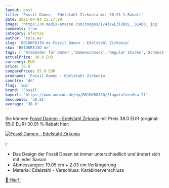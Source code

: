 ```yaml
---
layout: post
title: 'Fossil Damen - Edelstahl Zirkonia mit 30.91 % Rabatt'
date: 2021-04-04 15:17:29
image: 'https://m.media-amazon.com/images/I/41vwL3IuNzL._SL400_.jpg'
comments: true
category: ofertas
author: 'tole.es'
slug: 'B01DKR8J3O-de Fossil Damen - Edelstahl Zirkonia'
sku: 'B01DKR8J3O-de'
tags: [ 'Armbänder für Damen','Damenschmuck','Regular Stores','Schmuck','Shops','fossil', ]
actualPrice: 38.0 EUR
currency: EUR
price: 38.0
comparePrice: 55.0 EUR
prodname: 'Fossil Damen - Edelstahl Zirkonia'
country: 'de'
flag: '🇩🇪'
brand: 'Fossil'
buyurl: 'https://www.amazon.de/dp/B01DKR8J3O/?tag=tolees0ca-21'
descuento: '30.91'
average: '38.0'
---
```


Sie können [Fossil Damen - Edelstahl Zirkonia](https://www.amazon.de/dp/B01DKR8J3O/?tag=tolees0ca-21) mit Preis 38.0 EUR (original: 55.0 EUR) 30.91 % Rabatt hier:

[![Fossil Damen - Edelstahl Zirkonia](https://m.media-amazon.com/images/I/41vwL3IuNzL._SL400_.jpg)](https://www.amazon.de/dp/B01DKR8J3O/?tag=tolees0ca-21)

ℹ️:

- Das Design der Fossil Dosen ist immer unterschiedlich und ändert sich mit jeder Saison
- Abmessungen: 19.05 cm + 2.03 cm Verlängerung
- Material: Edelstahl - Verschluss: Karabinerverschluss

[🛒 Hier!!](https://www.amazon.de/dp/B01DKR8J3O/?tag=tolees0ca-21)
